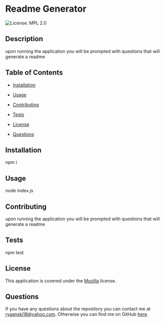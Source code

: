 # Readme Generator

![License: MPL 2.0](https://img.shields.io/badge/License-MPL_2.0-brightgreen.svg)

## Description

upon running the application you will be prompted with questions that will generate a readme

## Table of Contents

- [Installation](#Installation)

- [Usage](#Usage)

- [Contributing](#Contributing)

- [Tests](#Tests)

- [License](#License)

- [Questions](#Questions)

## Installation

npm i

## Usage

node index.js

## Contributing

upon running the application you will be prompted with questions that will generate a readme

## Tests

npm test

## License

This application is covered under the [Mozilla](https://opensource.org/licenses/MPL-2.0) license.

## Questions

If you have any questions about the repository you can contact me at ryaanski18@yahoo.com. Otherwise you can find me on GitHub [here](https://github.com/ryancarey18).

